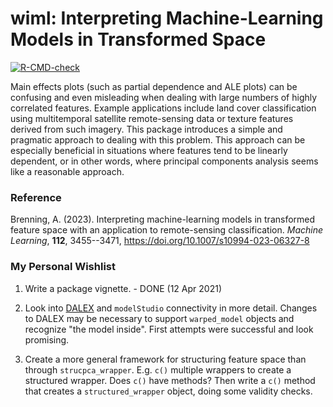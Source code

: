 # wiml: Interpreting Machine-Learning Models in Transformed Space

<!-- badges: start -->
[![R-CMD-check](https://github.com/alexanderbrenning/wiml/workflows/R-CMD-check/badge.svg)](https://github.com/alexanderbrenning/wiml/actions)
<!-- badges: end -->

Main effects plots (such as partial dependence and ALE plots) can be confusing and even misleading when dealing with large numbers of highly correlated features. Example applications include land cover classification using multitemporal satellite remote-sensing data or texture features derived from such imagery. This package introduces a simple and pragmatic approach to dealing with this problem. This approach can be especially beneficial in situations where features tend to be linearly dependent, or in other words, where principal components analysis seems like a reasonable approach.

### Reference

Brenning, A. (2023). Interpreting machine-learning models in transformed feature space with an application to remote-sensing classification. *Machine Learning*, **112**, 3455--3471, <https://doi.org/10.1007/s10994-023-06327-8>

### My Personal Wishlist

1. Write a package vignette. - DONE (12 Apr 2021)

2. Look into [DALEX](https://github.com/ModelOriented/DALEX) and `modelStudio` connectivity in more detail. Changes to DALEX may be necessary to support `warped_model` objects and recognize "the model inside". First attempts were successful and look promising.

3. Create a more general framework for structuring feature space than through `strucpca_wrapper`. E.g. `c()` multiple wrappers to create a structured wrapper. Does `c()` have methods? Then write a `c()` method that creates a `structured_wrapper` object, doing some validity checks.
